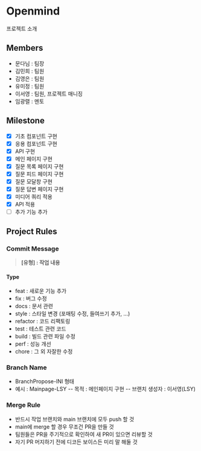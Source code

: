 # Openmind

프로젝트 소개

## Members

- 문다님 : 팀장
- 김민희 : 팀원
- 김영은 : 팀원
- 유미정 : 팀원
- 이서영 : 팀원, 프로젝트 매니징
- 임광렬 : 멘토

## Milestone

- [x] 기초 컴포넌트 구현
- [x] 응용 컴포넌트 구현
- [x] API 구현
- [x] 메인 페이지 구현
- [x] 질문 목록 페이지 구현
- [x] 질문 피드 페이지 구현
- [x] 질문 모달창 구현
- [x] 질문 답변 페이지 구현
- [x] 미디어 쿼리 적용
- [x] API 적용
- [ ] 추가 기능 추가

## Project Rules
### Commit Message
> **[유형] : 작업 내용**

#### Type
- feat : 새로운 기능 추가
- fix : 버그 수정
- docs : 문서 관련
- style : 스타일 변경 (포매팅 수정, 들여쓰기 추가, ...)
- refactor : 코드 리팩토링
- test : 테스트 관련 코드
- build : 빌드 관련 파일 수정
- perf : 성능 개선
- chore : 그 외 자잘한 수정
### Branch Name
- BranchPropose-INI 형태
- 예시 : Mainpage-LSY
-- 목적 : 메인페이지 구현
-- 브랜치 생성자 : 이서영(LSY)
### Merge Rule
- 반드시 작업 브랜치와 main 브랜치에 모두 push 할 것
- main에 merge 할 경우 무조건 PR을 만들 것
- 팀원들은 PR을 주기적으로 확인하여 새 PR이 있으면 리뷰할 것
- 자기 PR 머지하기 전에 디코든 보이스든 미리 말 해둘 것
